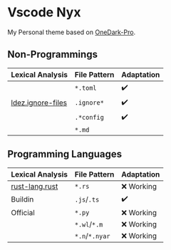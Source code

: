 # Vscode Nyx

My Personal theme based on [OneDark-Pro](https://github.com/Binaryify/OneDark-Pro).


## Non-Programmings

| Lexical Analysis    | File Pattern | Adaptation |
| :------------------ | :----------- | :--------- |
|                     | `*.toml`     | ✔️         |
| [ldez.ignore-files] | `.ignore*`   | ✔️         |
|                     | `.*config`   | ✔️         |
|                     | `*.md`       |            |

## Programming Languages

| Lexical Analysis | File Pattern   | Adaptation  |
| :--------------- | :------------- | :---------- |
| [rust-lang.rust] | `*.rs`         | ❌️  Working |
| Buildin          | `.js`/`.ts`    | ✔️          |
| Official         | `*.py`         | ❌️  Working |
|                  | `*.wl`/`*.m`   | ❌️  Working |
|                  | `*.n`/`*.nyar` | ❌️  Working |

[rust-lang.rust]:https://marketplace.visualstudio.com/items?itemName=rust-lang.rust

[ldez.ignore-files]:https://marketplace.visualstudio.com/items?itemName=ldez.ignore-files
